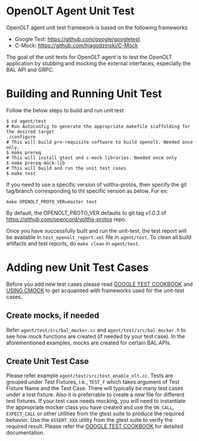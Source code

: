 # OpenOLT Agent Unit Test

OpenOLT agent unit test framework is based on the following frameworks

  - Google Test: https://github.com/google/googletest
  - C-Mock: https://github.com/hjagodzinski/C-Mock
 
The goal of the unit tests for OpenOLT agent is to test the OpenOLT application by stubbing and mocking the external interfaces, especially the BAL API and GRPC.

# Building and Running Unit Test
Follow the below steps to build and run unit test
```
$ cd agent/test
# Run Autoconfig to generate the appropriate makefile scaffolding for the desired target
./configure
# This will build pre-requisite software to build openolt. Needed once only.
$ make prereq
# This will install gtest and c-mock libraries. Needed once only
$ make prereq-mock-lib
# This will build and run the unit test cases
$ make test
```

If you need to use a specific version of voltha-protos, then specify the git tag/branch corresponding to
tht specific version as below. For ex:

```
make OPENOLT_PROTO_VER=master test
```

By default, the OPENOLT_PROTO_VER defaults to git tag *v1.0.3* of https://github.com/opencord/voltha-protos repo.

Once you have successfully built and run the unit-test, the test report will be available in `test_openolt_report.xml` file in `agent/test`.
To clean all build artifacts and test reports, do `make clean` in `agent/test`.

# Adding new Unit Test Cases

Before you add new test cases please read [GOOGLE TEST COOKBOOK](https://github.com/google/googletest/blob/master/googlemock/docs/cook_book.md) and [USING CMOCK](https://github.com/hjagodzinski/C-Mock/blob/master/README.md) to get acquainted with frameworks used for the unit-test cases.
## Create mocks, if needed
Refer `agent/test/src/bal_mocker.cc` and `agent/test/src/bal_mocker.h` to see how mock functions are created (if needed by your test case). In the aforementioned examples, mocks are created for certain BAL APIs.

## Create Unit Test Case
Please refer example `agent/test/src/test_enable_olt.cc`.
Tests are grouped under Test Fixtures, i.e., `TEST_F` which takes argument of Test Fixture Name and the Test Case. There will typically be many test cases under a test fixture. Also it is preferrable to create a new file for different test fixtures.
If your test case needs mocking, you will need to instantiate the appropriate mocker class you have created and use the `ON_CALL`, `EXPECT_CALL` or other utilities from the gtest suite to produce the required behavior.
Use the `ASSERT_XXX` utility from the gtest suite to verify the required result.
Please refer the [GOOGLE TEST COOKBOOK](https://github.com/google/googletest/blob/master/googlemock/docs/cook_book.md) for detailed documentation.

